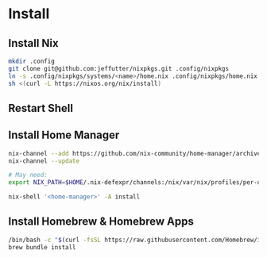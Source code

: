 # Install

## Install Nix
```bash
mkdir .config
git clone git@github.com:jeffutter/nixpkgs.git .config/nixpkgs
ln -s .config/nixpkgs/systems/<name>/home.nix .config/nixpkgs/home.nix
sh <(curl -L https://nixos.org/nix/install)
```

## Restart Shell

## Install Home Manager
```bash
nix-channel --add https://github.com/nix-community/home-manager/archive/master.tar.gz home-manager
nix-channel --update

# May need: 
export NIX_PATH=$HOME/.nix-defexpr/channels:/nix/var/nix/profiles/per-user/root/channels${NIX_PATH:+:$NIX_PATH}`

nix-shell '<home-manager>' -A install
```

## Install Homebrew & Homebrew Apps
```bash
/bin/bash -c "$(curl -fsSL https://raw.githubusercontent.com/Homebrew/install/master/install.sh)"
brew bundle install
```
